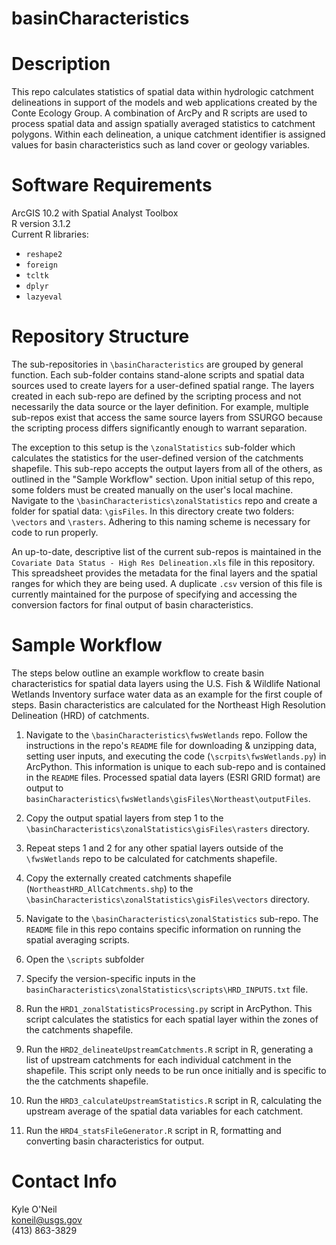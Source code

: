 basinCharacteristics
====================

# Description

This repo calculates statistics of spatial data within hydrologic catchment delineations in support of the models and web applications created by the Conte Ecology Group. A combination of ArcPy and R scripts are used to process spatial data and assign spatially averaged statistics to catchment polygons. Within each delineation, a unique catchment identifier is assigned values for basin characteristics such as land cover or geology variables.


# Software Requirements

ArcGIS 10.2 with Spatial Analyst Toolbox  
R version 3.1.2  
Current R libraries:  
  - `reshape2`
  - `foreign`
  - `tcltk`
  - `dplyr`
  - `lazyeval`
  

# Repository Structure

The sub-repositories in `\basinCharacteristics` are grouped by general function. Each sub-folder contains stand-alone scripts and spatial data sources used to create layers for a user-defined spatial range. The layers created in each sub-repo are defined by the scripting process and not necessarily the data source or the layer definition. For example, multiple sub-repos exist that access the same source layers from SSURGO because the scripting process differs significantly enough to warrant separation. 

The exception to this setup is the `\zonalStatistics` sub-folder which calculates the statistics for the user-defined version of the catchments shapefile. This sub-repo accepts the output layers from all of the others, as outlined in the "Sample Workflow" section. Upon initial setup of this repo, some folders must be created manually on the user's local machine. Navigate to the `\basinCharacteristics\zonalStatistics` repo and create a folder for spatial data: `\gisFiles`. In this directory create two folders: `\vectors` and `\rasters`. Adhering to this naming scheme is necessary for code to run properly.

An up-to-date, descriptive list of the current sub-repos is maintained in the `Covariate Data Status - High Res Delineation.xls` file in this repository. This spreadsheet provides the metadata for the final layers and the spatial ranges for which they are being used. A duplicate `.csv` version of this file is currently maintained for the purpose of specifying and accessing the conversion factors for final output of basin characteristics.


# Sample Workflow

The steps below outline an example workflow to create basin characteristics for spatial data layers using the U.S. Fish & Wildlife National Wetlands Inventory surface water data as an example for the first couple of steps. Basin characteristics are calculated for the Northeast High Resolution Delineation (HRD) of catchments.

1. Navigate to the `\basinCharacteristics\fwsWetlands` repo. Follow the instructions in the repo's `README` file for downloading & unzipping data, setting user inputs, and executing the code (`\scrpits\fwsWetlands.py`) in ArcPython. This information is unique to each sub-repo and is contained in the `README` files. Processed spatial data layers (ESRI GRID format) are output to `basinCharacteristics\fwsWetlands\gisFiles\Northeast\outputFiles`.

2. Copy the output spatial layers from step 1 to the `\basinCharacteristics\zonalStatistics\gisFiles\rasters` directory.

3. Repeat steps 1 and 2 for any other spatial layers outside of the `\fwsWetlands` repo to be calculated for catchments shapefile.

4. Copy the externally created catchments shapefile (`NortheastHRD_AllCatchments.shp`) to the `\basinCharacteristics\zonalStatistics\gisFiles\vectors` directory.

5. Navigate to the `\basinCharacteristics\zonalStatistics` sub-repo. The `README` file in this repo contains specific information on running the spatial averaging scripts. 

6. Open the `\scripts` subfolder

7. Specify the version-specific inputs in the `basinCharacteristics\zonalStatistics\scripts\HRD_INPUTS.txt` file.

8. Run the `HRD1_zonalStatisticsProcessing.py` script in ArcPython. This script calculates the statistics for each spatial layer within the zones of the catchments shapefile.

9. Run the `HRD2_delineateUpstreamCatchments.R` script in R, generating a list of upstream catchments for each individual catchment in the shapefile. This script only needs to be run once initially and is specific to the the catchments shapefile.

10. Run the `HRD3_calculateUpstreamStatistics.R` script in R, calculating the upstream average of the spatial data variables for each catchment.

11. Run the `HRD4_statsFileGenerator.R` script in R, formatting and converting basin characteristics for output.


# Contact Info

Kyle O'Neil  
koneil@usgs.gov  
(413) 863-3829  

